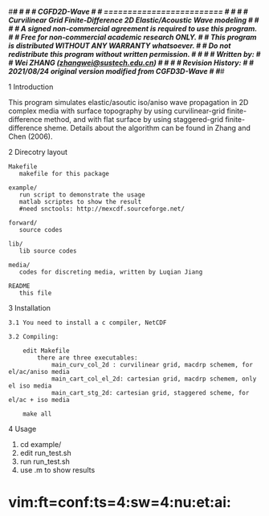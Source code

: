 #******************************************************************************#
#*                                                                            *#
#*                               CGFD2D-Wave                                  *#
#*                           =========================                        *#
#*                                                                            *#
#*   Curvilinear Grid Finite-Difference 2D Elastic/Acoustic Wave modeling     *#
#*                                                                            *#
#*     A signed non-commercial agreement is required to use this program.     *#
#*             Free for non-commercial academic research ONLY.                *#
#*       This program is distributed WITHOUT ANY WARRANTY whatsoever.         *#
#*       Do not redistribute this program without written permission.         *#
#*                                                                            *#
#* Written by:                                                                *#
#*   Wei ZHANG      (zhangwei@sustech.edu.cn)                                 *#
#*                                                                            *#
#* Revision History:                                                          *#
#*   2021/08/24     original version modified from CGFD3D-Wave                *#
#******************************************************************************#

1 Introduction

  This program simulates elastic/asoutic iso/aniso wave propagation in 2D complex
  media with surface topography by using curvilinear-grid finite-difference method,
  and with flat surface by using staggered-grid finite-difference sheme.
  Details about the algorithm can be found in Zhang and Chen (2006).

2 Direcotry layout

    Makefile 
       makefile for this package

    example/
       run script to demonstrate the usage
       matlab scriptes to show the result
       #need snctools: http://mexcdf.sourceforge.net/

    forward/
       source codes

    lib/
       lib source codes

    media/
       codes for discreting media, written by Luqian Jiang 

    README
       this file

3 Installation

    3.1 You need to install a c compiler, NetCDF

    3.2 Compiling:
        
        edit Makefile
            there are three executables:
                main_curv_col_2d : curvilinear grid, macdrp schemem, for el/ac/aniso media
                main_cart_col_el_2d: cartesian grid, macdrp schemem, only el iso media
                main_cart_stg_2d: cartesian grid, staggered scheme, for el/ac + iso media

        make all

4 Usage
  
  1) cd example/
  2) edit run_test.sh
  3) run run_test.sh
  4) use .m to show results

# vim:ft=conf:ts=4:sw=4:nu:et:ai:
